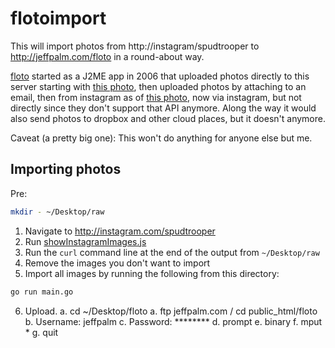 # flotoimport

This will import photos from http://instagram/spudtrooper to http://jeffpalm.com/floto in a round-about way.

[floto](http://jeffpalm.com/floto) started as a J2ME app in 2006 that uploaded photos directly to this server starting with [this photo](https://jeffpalm.com/floto/20060602141910.jpg), then uploaded photos by attaching to an email, then from instagram as of [this photo](https://jeffpalm.com/floto/20131226024955.jpg), now via instagram, but not directly since they don't support that API anymore. Along the way it would also send photos to dropbox and other cloud places, but it doesn't anymore.

Caveat (a pretty big one): This won't do anything for anyone else but me.

## Importing photos

Pre:

```bash
mkdir - ~/Desktop/raw
```

1. Navigate to http://instagram.com/spudtrooper
2. Run [showInstagramImages.js](showInstagramImages.js)
3. Run the `curl` command line at the end of the output from `~/Desktop/raw`
4. Remove the images you don't want to import
5. Import all images by running the following from this directory:

```bash
go run main.go
```

6. Upload.
    a. cd ~/Desktop/floto
    a. ftp jeffpalm.com / cd public_html/floto
    b. Username: jeffpalm
    c. Password: ********
    d. prompt
    e. binary
    f. mput *
    g. quit
	   
